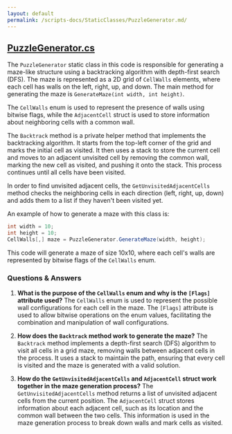 ```yaml
---
layout: default
permalink: /scripts-docs/StaticClasses/PuzzleGenerator.md/
---
```


## [PuzzleGenerator.cs](https://github.com/corovcam/pipe-world/blob/main/Assets/Scripts/StaticClasses/PuzzleGenerator.cs)

The `PuzzleGenerator` static class in this code is responsible for generating a maze-like structure using a backtracking algorithm with depth-first search (DFS). The maze is represented as a 2D grid of `CellWalls` elements, where each cell has walls on the left, right, up, and down. The main method for generating the maze is `GenerateMaze(int width, int height)`.

The `CellWalls` enum is used to represent the presence of walls using bitwise flags, while the `AdjacentCell` struct is used to store information about neighboring cells with a common wall.

The `Backtrack` method is a private helper method that implements the backtracking algorithm. It starts from the top-left corner of the grid and marks the initial cell as visited. It then uses a stack to store the current cell and moves to an adjacent unvisited cell by removing the common wall, marking the new cell as visited, and pushing it onto the stack. This process continues until all cells have been visited.

In order to find unvisited adjacent cells, the `GetUnvisitedAdjacentCells` method checks the neighboring cells in each direction (left, right, up, down) and adds them to a list if they haven't been visited yet.

An example of how to generate a maze with this class is:

```csharp
int width = 10;
int height = 10;
CellWalls[,] maze = PuzzleGenerator.GenerateMaze(width, height);
```

This code will generate a maze of size 10x10, where each cell's walls are represented by bitwise flags of the `CellWalls` enum.

### Questions & Answers

1. **What is the purpose of the `CellWalls` enum and why is the `[Flags]` attribute used?**
   The `CellWalls` enum is used to represent the possible wall configurations for each cell in the maze. The `[Flags]` attribute is used to allow bitwise operations on the enum values, facilitating the combination and manipulation of wall configurations.

2. **How does the `Backtrack` method work to generate the maze?**
   The `Backtrack` method implements a depth-first search (DFS) algorithm to visit all cells in a grid maze, removing walls between adjacent cells in the process. It uses a stack to maintain the path, ensuring that every cell is visited and the maze is generated with a valid solution.

3. **How do the `GetUnvisitedAdjacentCells` and `AdjacentCell` struct work together in the maze generation process?**
   The `GetUnvisitedAdjacentCells` method returns a list of unvisited adjacent cells from the current position. The `AdjacentCell` struct stores information about each adjacent cell, such as its location and the common wall between the two cells. This information is used in the maze generation process to break down walls and mark cells as visited.